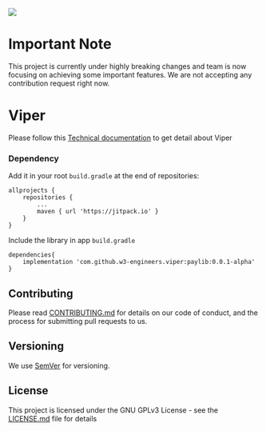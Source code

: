 [![](https://jitpack.io/v/w3-engineers/viper.svg)](https://jitpack.io/#w3-engineers/viper)


# Important Note

This project is currently under highly breaking changes and team is now focusing on achieving some important features.
We are not accepting any contribution request right now.

# Viper

Please follow this [Technical documentation](https://viper-w3.readthedocs.io/en/latest/) to get detail about Viper

### Dependency

Add it in your root `build.gradle` at the end of repositories:

    allprojects {
		repositories {
			...
			maven { url 'https://jitpack.io' }
		}
	}

Include the library in app `build.gradle`

    dependencies{
        implementation 'com.github.w3-engineers.viper:paylib:0.0.1-alpha'
    }


## Contributing

Please read [CONTRIBUTING.md](https://github.com/w3-engineers/viper/blob/master/CONTRIBUTING.md) for details on our code of conduct, and the process for submitting pull requests to us.

## Versioning

We use [SemVer](http://semver.org/) for versioning.

## License

This project is licensed under the GNU GPLv3 License - see the [LICENSE.md](https://github.com/w3-engineers/viper/blob/master/LICENSE) file for details

